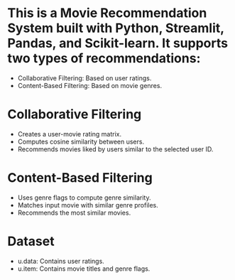 # This is a Movie Recommendation System built with Python, Streamlit, Pandas, and Scikit-learn. It supports two types of recommendations:
* Collaborative Filtering: Based on user ratings.
* Content-Based Filtering: Based on movie genres.
# Collaborative Filtering
* Creates a user-movie rating matrix.
* Computes cosine similarity between users.
* Recommends movies liked by users similar to the selected user ID.
# Content-Based Filtering
* Uses genre flags to compute genre similarity.
* Matches input movie with similar genre profiles.
* Recommends the most similar movies.
# Dataset
* u.data: Contains user ratings.
* u.item: Contains movie titles and genre flags.
